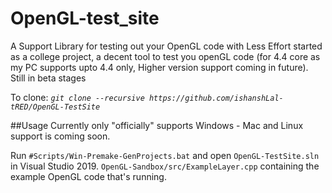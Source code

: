 # OpenGL-test_site
A Support Library for testing out your OpenGL code with Less Effort
started as a college project, a decent tool to test you openGL code (for 4.4 core as my PC supports upto 4.4 only, Higher version support coming in future).
Still in beta stages

To clone:  *```git clone --recursive https://github.com/ishanshLal-tRED/OpenGL-TestSite```*

##Usage
Currently only "officially" supports Windows - Mac and Linux support is coming soon.

Run `#Scripts/Win-Premake-GenProjects.bat` and open `OpenGL-TestSite.sln` in Visual Studio 2019. `OpenGL-Sandbox/src/ExampleLayer.cpp` containing the example OpenGL code that's running.
